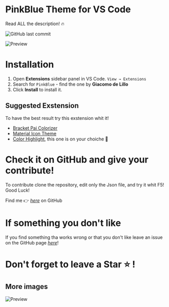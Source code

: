 # PinkBlue Theme for VS Code
Read ALL the description! :fire:

![GitHub last commit](https://img.shields.io/github/last-commit/Giacomo002/PinkBlue-Vs-Code-Theme)

![Preview](https://github.com/Giacomo002/PinkBlue-Vs-Code-Theme/blob/main/images/screen1.png?raw=true)

# Installation
1. Open **Extensions** sidebar panel in VS Code. `View → Extensions`
2. Search for `PinkBlue` - find the one by **Giacomo de Lillo**
3. Click **Install** to install it.

## Suggested Exstension
To have the best result try this exstension whit it!

* [Bracket Pai Colorizer](https://marketplace.visualstudio.com/items?itemName=CoenraadS.bracket-pair-colorizer)
* [Material Icon Theme](https://marketplace.visualstudio.com/items?itemName=PKief.material-icon-theme)
* [Color Highlight](https://marketplace.visualstudio.com/items?itemName=naumovs.color-highlight), this one is on your choiche :raised_hands:

# Check it on GitHub and give your contribute!

To contribute clone the repository, edit only the Json file, and try it whit F5! Good Luck!

 Find me  :point_right: [*here*](https://github.com/Giacomo002/PinkBlue-Vs-Code-Theme) on GitHub 

 # If something you don't like
  If you find something tha works wrong or that you don't like leave an issue on the GitHub page [*here*](https://github.com/Giacomo002/PinkBlue-Vs-Code-Theme/issues)!

 # Don't forget to leave a Star :star: !

## More images

![Preview](https://github.com/Giacomo002/PinkBlue-Vs-Code-Theme/blob/main/images/screen2.png?raw=true)


